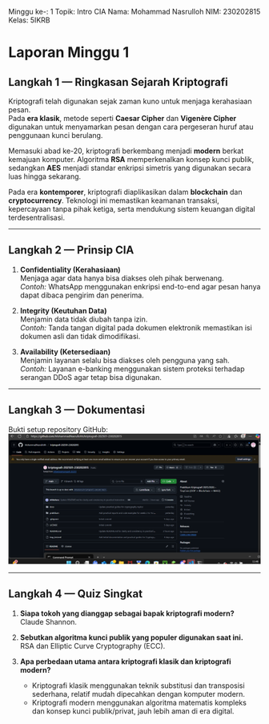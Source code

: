 Minggu ke-: 1
Topik: Intro CIA
Nama: Mohammad Nasrulloh
NIM: 230202815
Kelas: 5IKRB
# Laporan Minggu 1

## Langkah 1 — Ringkasan Sejarah Kriptografi
Kriptografi telah digunakan sejak zaman kuno untuk menjaga kerahasiaan pesan.  
Pada **era klasik**, metode seperti **Caesar Cipher** dan **Vigenère Cipher** digunakan untuk menyamarkan pesan dengan cara pergeseran huruf atau penggunaan kunci berulang.  

Memasuki abad ke-20, kriptografi berkembang menjadi **modern** berkat kemajuan komputer. Algoritma **RSA** memperkenalkan konsep kunci publik, sedangkan **AES** menjadi standar enkripsi simetris yang digunakan secara luas hingga sekarang.  

Pada era **kontemporer**, kriptografi diaplikasikan dalam **blockchain** dan **cryptocurrency**. Teknologi ini memastikan keamanan transaksi, kepercayaan tanpa pihak ketiga, serta mendukung sistem keuangan digital terdesentralisasi.

---

## Langkah 2 — Prinsip CIA
1. **Confidentiality (Kerahasiaan)**  
   Menjaga agar data hanya bisa diakses oleh pihak berwenang.  
   *Contoh:* WhatsApp menggunakan enkripsi end-to-end agar pesan hanya dapat dibaca pengirim dan penerima.

2. **Integrity (Keutuhan Data)**  
   Menjamin data tidak diubah tanpa izin.  
   *Contoh:* Tanda tangan digital pada dokumen elektronik memastikan isi dokumen asli dan tidak dimodifikasi.

3. **Availability (Ketersediaan)**  
   Menjamin layanan selalu bisa diakses oleh pengguna yang sah.  
   *Contoh:* Layanan e-banking menggunakan sistem proteksi terhadap serangan DDoS agar tetap bisa digunakan.

---

## Langkah 3 — Dokumentasi
Bukti setup repository GitHub:  
![Setup GitHub](screenshots/repo_setup.png)

---

## Langkah 4 — Quiz Singkat
1. **Siapa tokoh yang dianggap sebagai bapak kriptografi modern?**  
   Claude Shannon.

2. **Sebutkan algoritma kunci publik yang populer digunakan saat ini.**  
   RSA dan Elliptic Curve Cryptography (ECC).

3. **Apa perbedaan utama antara kriptografi klasik dan kriptografi modern?**  
   - Kriptografi klasik menggunakan teknik substitusi dan transposisi sederhana, relatif mudah dipecahkan dengan komputer modern.  
   - Kriptografi modern menggunakan algoritma matematis kompleks dan konsep kunci publik/privat, jauh lebih aman di era digital.
